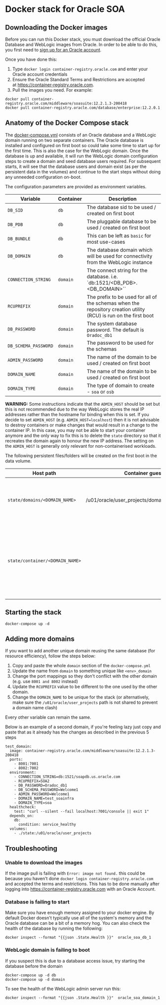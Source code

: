 # Docker stack for Oracle SOA

## Downloading the Docker images

Before you can run this Docker stack, you must download the official Oracle Database and WebLogic images from Oracle.
In order to be able to do this, you first need to [sign up for an Oracle account](https://profile.oracle.com/myprofile/account/create-account.jspx).

Once you have done this:

1. Type `docker login container-registry.oracle.com` and enter your Oracle account credentials
2. Ensure the Oracle Standard Terms and Restrictions are accepted at https://container-registry.oracle.com.
3. Pull the images you need. For example:

```
docker pull container-registry.oracle.com/middleware/soasuite:12.2.1.3-200418
docker pull container-registry.oracle.com/database/enterprise:12.2.0.1
```

## Anatomy of the Docker Compose stack

The [docker-compose.yml](docker-compose.yml) consists of an Oracle database and a WebLogic domain running on two separate containers. The Oracle database is installed and configured on first boot so could take some time to start up for the first time. This is also the case for the WebLogic domain. Once the database is up and available, it will run the WebLogic domain configuration steps to create a domain and seed database users required. For subsequent starts, it will see that the database users and domain exist (as per the persistent data in the volumes) and continue to the start steps without doing any unneeded configuration on-boot.

The configuration parameters are provided as environment variables.

| Variable | Container | Description |
| -------- | --------- | ----------- |
| `DB_SID` | `db` | The database sid to be used / created on first boot |
| `DB_PDB` | `db` | The pluggable database to be used / created on first boot |
| `DB_BUNDLE` | `db` | This can be left as `basic` for most use-cases |
| `DB_DOMAIN` | `db` | The database domain which will be used for connectivity from the WebLogic instance |
| `CONNECTION_STRING` | `domain` | The connect string for the database. i.e. `db:1521/<DB_PDB>.<DB_DOMAIN>`` |
| `RCUPREFIX` | `domain` | The prefix to be used for all of the schemas when the repository creation utility (RCU) is run on the first boot |
| `DB_PASSWORD` | `domain` | The system database password. The default is `Oradoc_db1` |
| `DB_SCHEMA_PASSWORD` | `domain` | The password to be used for the schemas |
| `ADMIN_PASSWORD` | `domain` | The name of the domain to be used / created on first boot |
| `DOMAIN_NAME` | `domain` | The name of the domain to be used / created on first boot |
| `DOMAIN_TYPE` | `domain` | The type of domain to create - `soa` or `osb` |

**WARNING:** Some instructions indicate that the `ADMIN_HOST` should be set but this is not recommended due to the way WebLogic stores the real IP addresses rather than the hostname for binding when this is set. If you decide to set `ADMIN_HOST` (e.g. `ADMIN_HOST=localhost`) then it is not advisable to destroy containers or make changes that would result in a change to the container IP. In this case, you may not be able to start your container anymore and the only way to fix this is to delete the `state` directory so that it recreates the domain again to honour the new IP address. The setting on the `ADMIN_HOST` is generally only relevant for non-containerised workloads.

The following persistent files/folders will be created on the first boot in the data volume.

| Host path | Container guest path | Description |
| --------- | -------------------- | ----------- |
| `state/domains/<DOMAIN_NAME>` | /u01/oracle/user_projects/domains/<DOMAIN_NAME> | The WebLogic domain home where all configuration resides |
| `state/container/<DOMAIN_NAME>` | | State directory for indicating if RCU and the domain configuration have completed (to prevent it running again when it is unneeded) |

## Starting the stack

```
docker-compose up -d
```

## Adding more domains

If you want to add another unique domain reusing the same database (for resource efficiency), follow the steps below:

1. Copy and paste the whole `domain` section of the `docker-compose.yml`
2. Update the name from `domain` to something unique like `<env>_domain`
3. Change the port mappings so they don't conflict with the other domain (e.g. use `8001 and 8002` instead)
4. Update the `RCUPREFIX` value to be different to the one used by the other domain.
5. Change the `DOMAIN_NAME` to be unique for the stack (or alternatively, make sure the `/u01/oracle/user_projects` path is not shared to prevent a domain name clash)

Every other variable can remain the same.

Below is an example of a second domain, if you're feeling lazy just copy and paste that as it already has the changes as described in the previous 5 steps

```
test_domain:
  image: container-registry.oracle.com/middleware/soasuite:12.2.1.3-200418
  ports:
    - 8001:7001
    - 8002:7002
  environment:
    - CONNECTION_STRING=db:1521/soapdb.us.oracle.com
    - RCUPREFIX=SOA2
    - DB_PASSWORD=Oradoc_db1
    - DB_SCHEMA_PASSWORD=Welcome1
    - ADMIN_PASSWORD=Welcome1
    - DOMAIN_NAME=test_soainfra
    - DOMAIN_TYPE=soa
  healthcheck:
    test: "curl --silent --fail localhost:7001/console || exit 1"
  depends_on:
    db:
      condition: service_healthy
  volumes:
    - ./state:/u01/oracle/user_projects
```

## Troubleshooting

### Unable to download the images

If the image pull is failing with `Error: image not found.` this could be because you haven't done `docker login container-registry.oracle.com` and accepted the terms and restrictions. This has to be done manually after logging into https://container-registry.oracle.com with an Oracle Account.

### Database is failing to start

Make sure you have enough memory assigned to your docker engine. By default Docker doesn't typically use all of the system's memory and the Oracle database can be a bit of a memory hog. You can also check the health of the database by running the following:

```
docker inspect --format "{{json .State.Health }}"  oracle_soa_db_1
```

### WebLogic domain is failing to boot

If you suspect this is due to a database access issue, try starting the database before the domain

```
docker-compose up -d db
docker-compose up -d domain
```

To see the health of the WebLogic admin server run this:

```
docker inspect --format "{{json .State.Health }}"  oracle_soa_domain_1
```
